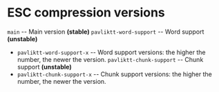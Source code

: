 # ESC compression versions
`main` -- Main version **(stable)**
`pavliktt-word-support` -- Word support **(unstable)**
* `pavliktt-word-support-x` -- Word support versions: the higher the number, the newer the version.
`pavliktt-chunk-support` -- Chunk support **(unstable)**
* `pavliktt-chunk-support-x` -- Chunk support versions: the higher the number, the newer the version.
